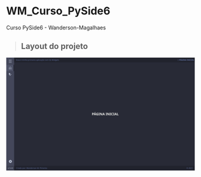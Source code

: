 # WM_Curso_PySide6
 Curso PySide6 - Wanderson-Magalhaes
> ## Layout do projeto
![Preview](Layout.svg)